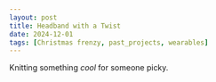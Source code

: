 ```yaml
---
layout: post
title: Headband with a Twist
date: 2024-12-01
tags: [Christmas frenzy, past_projects, wearables]
---
```


Knitting something *cool* for someone picky. 